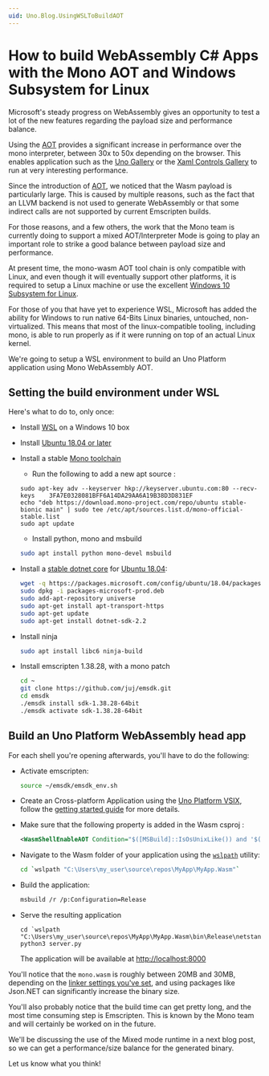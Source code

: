 ```yaml
---
uid: Uno.Blog.UsingWSLToBuildAOT
---
```


# How to build WebAssembly C# Apps with the Mono AOT and  Windows Subsystem for Linux

Microsoft's steady progress on WebAssembly gives an opportunity to test a lot of the new features regarding the payload size and performance balance.

Using the [AOT](https://www.mono-project.com/docs/advanced/aot/) provides a significant increase in performance over the mono interpreter, between 30x to 50x depending on the browser. This enables application such as the [Uno Gallery](https://gallery-aot.platform.uno/) or the [Xaml Controls Gallery](https://xamlcontrolsgallery.platform.uno/) to run at very interesting performance.

Since the introduction of [AOT](https://www.mono-project.com/docs/advanced/aot/), we noticed that the Wasm payload is particularly large. This is caused by multiple reasons, such as the fact that an LLVM backend is not used to generate WebAssembly or that some indirect calls are not supported by current Emscripten builds.

For those reasons, and a few others, the work that the Mono team is currently doing to support a mixed AOT/Interpreter Mode is going to play an important role to strike a good balance between payload size and performance.

At present time, the mono-wasm AOT tool chain is only compatible with Linux, and even though it will eventually support other platforms, it is required to setup a Linux machine or use the excellent [Windows 10 Subsystem for Linux](https://docs.microsoft.com/en-us/windows/wsl/install-win10).

For those of you that have yet to experience WSL, Microsoft has added the ability for Windows to run native 64-Bits Linux binaries, untouched, non-virtualized. This means that most of the linux-compatible tooling, including mono, is able to run properly as if it were running on top of an actual Linux kernel.

We're going to setup a WSL environment to build an Uno Platform application using Mono WebAssembly AOT.

## Setting the build environment under WSL

Here's what to do to, only once:

- Install [WSL](https://docs.microsoft.com/en-us/windows/wsl/install-win10) on a Windows 10 box
- Install [Ubuntu 18.04 or later](https://www.microsoft.com/en-ca/p/ubuntu-1804-lts/9n9tngvndl3q)
- Install a stable [Mono toolchain](https://www.mono-project.com/download/stable/#download-lin)
  - Run the following to add a new apt source :

  ```
  sudo apt-key adv --keyserver hkp://keyserver.ubuntu.com:80 --recv-keys    3FA7E0328081BFF6A14DA29AA6A19B38D3D831EF
  echo "deb https://download.mono-project.com/repo/ubuntu stable-bionic main" | sudo tee /etc/apt/sources.list.d/mono-official-stable.list
  sudo apt update
  ```

  - Install python, mono and msbuild

  ```bash
  sudo apt install python mono-devel msbuild
  ```

- Install a [stable dotnet core](https://dotnet.microsoft.com/download?initial-os=linux) for [ Ubuntu 18.04](https://dotnet.microsoft.com/download/linux-package-manager/ubuntu18-04/sdk-current):

    ```bash
    wget -q https://packages.microsoft.com/config/ubuntu/18.04/packages-microsoft-prod.deb
    sudo dpkg -i packages-microsoft-prod.deb
    sudo add-apt-repository universe
    sudo apt-get install apt-transport-https
    sudo apt-get update
    sudo apt-get install dotnet-sdk-2.2
    ```

- Install ninja

  ```bash
  sudo apt install libc6 ninja-build
  ```

- Install emscripten 1.38.28, with a mono patch

    ```bash
    cd ~
    git clone https://github.com/juj/emsdk.git
    cd emsdk
    ./emsdk install sdk-1.38.28-64bit
    ./emsdk activate sdk-1.38.28-64bit
    ```

## Build an Uno Platform WebAssembly head app

For each shell you're opening afterwards, you'll have to do the following:

- Activate emscripten:

    ```bash
    source ~/emsdk/emsdk_env.sh
    ```

- Create an Cross-platform Application using the [Uno Platform VSIX](https://marketplace.visualstudio.com/items?itemName=unoplatform.uno-platform-addin-2022), follow the [getting started guide](https://github.com/unoplatform/uno/blob/master/doc/articles/get-started.md
) for more details.
- Make sure that the following property is added in the Wasm csproj :

    ```xml
    <WasmShellEnableAOT Condition="$([MSBuild]::IsOsUnixLike()) and '$(Configuration)'=='Release'">true</WasmShellEnableAOT>
    ```

- Navigate to the Wasm folder of your application using the [`wslpath`](https://blogs.msdn.microsoft.com/commandline/2018/03/07/windows10v1803/) utility:

  ```bash
  cd `wslpath "C:\Users\my_user\source\repos\MyApp\MyApp.Wasm"`
  ```

- Build the application:

    ```bash
    msbuild /r /p:Configuration=Release
    ```

- Serve the resulting application

  ```
  cd `wslpath "C:\Users\my_user\source\repos\MyApp\MyApp.Wasm\bin\Release\netstandard2.0\dist\"`
  python3 server.py
  ```

  The application will be available at <http://localhost:8000>

You'll notice that the `mono.wasm` is roughly between 20MB and 30MB, depending on the [linker settings you've set](https://github.com/unoplatform/uno.Wasm.Bootstrap#linker-configuration), and using packages like Json.NET can significantly increase the binary size.

You'll also probably notice that the build time can get pretty long, and the most time consuming step is Emscripten. This is known by the Mono team and will certainly be worked on in the future.

We'll be discussing the use of the Mixed mode runtime in a next blog post, so we can get a performance/size balance for the generated binary.

Let us know what you think!
